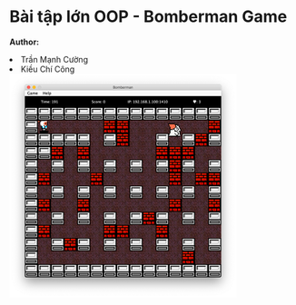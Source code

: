 # Bài tập lớn OOP - Bomberman Game
**Author:** 
<li>Trần Mạnh Cường
<li>Kiều Chí Công

<img src="res/screenshot.png" alt="drawing" width="400"/>

